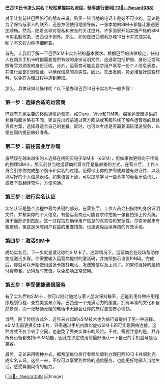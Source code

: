 **巴西10日卡怎么实名？轻松掌握实名流程，畅享旅行便利[[TG💪+ @esim1088](https://t.me/s/esim1088)]**

对于计划前往巴西旅行的朋友来说，购买一张当地的电话卡是必不可少的。无论是为了保持与家人的联系，还是方便使用地图导航，一张本地的SIM卡都能让旅途更加顺畅。然而，随着全球对隐私和安全的关注提升，许多国家开始实施严格的SIM卡实名制政策，巴西也不例外。那么，如何在巴西顺利办理10日卡并完成实名呢？本文将为你详细解答。

首先，让我们了解一下巴西SIM卡实名制的基本要求。根据巴西的法律规定，任何人在购买手机卡时都需要提供有效的身份证明文件。这通常包括护照、身份证或驾照等官方颁发的身份证明。此外，运营商可能会要求用户填写一份个人信息表格，并进行面部识别验证，以确保信息的真实性。因此，在出发前，务必准备好这些材料，以免在办理过程中遇到麻烦。

那么，具体该如何操作呢？以下是办理巴西10日卡实名的一般步骤：

### 第一步：选择合适的运营商

巴西有几家主要的移动通信运营商，如Claro、Vivo和TIM等。每家运营商提供的套餐和服务略有不同，建议在出行前通过官方网站或客服热线了解各运营商的具体资费方案，选择最适合自己的套餐。同时，也可以考虑是否需要国际漫游服务，以便在国内提前做好准备。

### 第二步：前往营业厅办理

虽然现在越来越多的人选择在线购买电子SIM卡（eSIM），但如果你更倾向于传统的物理SIM卡，那么前往当地运营商的营业厅是最直接的方式。在营业厅，工作人员会引导你完成整个购卡和实名的过程。记得带上你的护照或其他有效证件，以及填写好的个人信息表格。如果语言不通，可以提前学习一些基本的葡萄牙语词汇，或者下载翻译软件，方便沟通。

### 第三步：进行实名认证

实名认证是整个流程中最为关键的部分。在营业厅，工作人员会扫描你的身份证明文件，并核实你的个人信息。有些运营商还可能要求你拍摄一张自拍照上传系统，用于面部识别匹配。这一过程旨在确保用户信息的真实性和安全性。尽管听起来有些繁琐，但这是保障用户权益的重要措施，也是避免后续麻烦的有效手段。

### 第四步：激活SIM卡

成功实名后，下一步就是激活你的SIM卡了。通常情况下，运营商会在现场帮助你完成激活步骤。你需要输入运营商提供的激活码，并按照指示设置PIN码。完成后，你就可以开始使用这张卡拨打电话、发送短信以及上网了。如果你选择的是预付费套餐，记得及时充值，以免影响正常使用。

### 第五步：享受便捷通信服务

有了实名后的SIM卡，你可以随时随地与家人朋友保持联系，还能利用各种应用程序规划行程、查找美食景点等。巴西是一个充满活力的国度，拥有丰富的文化和自然景观，而一张畅通无阻的电话卡无疑会让你的旅程更加安心愉快。

当然，除了传统方式外，近年来兴起的eSIM技术也为旅行者提供了另一种选择。eSIM无需更换实体卡片，只需通过手机内置的虚拟SIM卡即可实现网络连接。这种方式不仅节省了空间，也避免了丢失实体卡的风险。不过，需要注意的是，并非所有设备都支持eSIM功能，因此在决定使用前最好确认一下自己的手机型号是否兼容。

最后，无论采用哪种方式，都希望每位旅行者都能顺利办理巴西10日卡并顺利完成实名认证。这样一来，不仅可以享受到优质的通信服务，也能更好地融入当地生活，感受异国风情的魅力。

[[TG💪+ @esim1088](https://t.me/s/esim1088) ![Image](https://i.postimg.cc/4NQfJmqS/Snipaste-2025-05-13-00-14-12.png)]